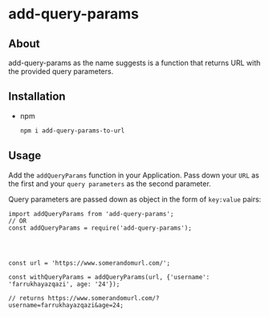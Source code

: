 # add-query-params

## About

add-query-params as the name suggests is a function that returns URL with the provided query parameters.

<!-- Installation -->
## Installation

* npm
  ```sh
  npm i add-query-params-to-url
  ```

<!-- USAGE EXAMPLES -->
## Usage

Add the ``addQueryParams`` function in your Application. Pass down your `URL` as the first and your `query parameters` as the second parameter.


Query parameters are passed down as object in the form of ``key:value`` pairs:



```
import addQueryParams from 'add-query-params';
// OR
const addQueryParams = require('add-query-params');




const url = 'https://www.somerandomurl.com/';

const withQueryParams = addQueryParams(url, {'username': 'farrukhayazqazi', age: '24'}); 

// returns https://www.somerandomurl.com/?username=farrukhayazqazi&age=24;

```

